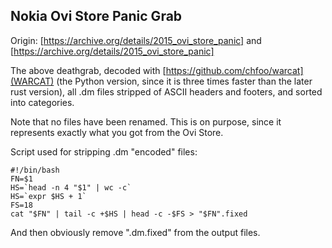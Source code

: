 ## Nokia Ovi Store Panic Grab
Origin: [https://archive.org/details/2015_ovi_store_panic] and [https://archive.org/details/2015_ovi_store_panic]

The above deathgrab, decoded with [https://github.com/chfoo/warcat](WARCAT) (the Python version, since it is three times faster than the later rust version), all .dm files stripped of ASCII headers and footers, and sorted into categories.

Note that no files have been renamed. This is on purpose, since it represents exactly what you got from the Ovi Store.

Script used for stripping .dm "encoded" files:
```
#!/bin/bash
FN=$1
HS=`head -n 4 "$1" | wc -c`
HS=`expr $HS + 1`
FS=18
cat "$FN" | tail -c +$HS | head -c -$FS > "$FN".fixed
```
And then obviously remove ".dm.fixed" from the output files.
